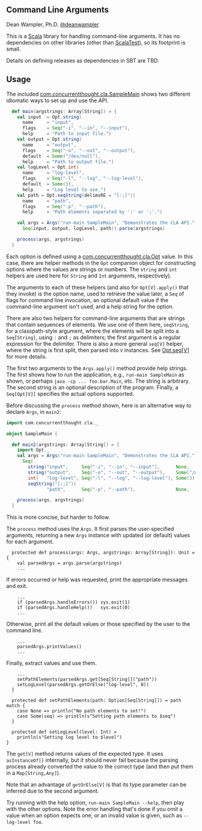 ## Command Line Arguments

Dean Wampler, Ph.D.
[@deanwampler](https://twitter.com/deanwampler)

This is a [Scala](http://scala-lang.org) library for handling command-line arguments. It has no dependencies on other libraries (other than [ScalaTest](http://scalatest.org)), so its footprint is small.

Details on defining releases as dependencies in SBT are TBD.

## Usage

The included [com.concurrentthought.cla.SampleMain](src/main/scala/com/concurrentthought/cla/SampleMain.scala) shows two different idiomatic ways to set up and use the API.

```scala
  def main(argstrings: Array[String]) = {
    val input  = Opt.string(
      name     = "input",
      flags    = Seq("-i", "--in", "--input"),
      help     = "Path to input file.")
    val output = Opt.string(
      name     = "output",
      flags    = Seq("-o", "--out", "--output"),
      default  = Some("/dev/null"),
      help     = "Path to output file.")
    val logLevel = Opt.int(
      name     = "log-level",
      flags    = Seq("-l", "--log", "--log-level"),
      default  = Some(3),
      help     = "Log level to use.")
    val path = Opt.seqString(delimsRE = "[:;]")(
      name     = "path",
      flags    = Seq("-p", "--path"),
      help     = "Path elements separated by ':' or ';'.")

    val args = Args("run-main SampleMain", "Demonstrates the CLA API.",
      Seq(input, output, logLevel, path)).parse(argstrings)

    process(args, argstrings)
  }
```

 Each option is defined using a [com.concurrentthought.cla.Opt](src/main/scala/com/concurrentthought/cla/Opt.scala) value. In this case, there are helper methods in the `Opt` companion object for constructing options where the values are strings or numbers. The `string` and `int` helpers are used here for `String` and `Int` arguments, respectively). 

The arguments to each of these helpers (and also for `Opt[V].apply()` that they invoke) is the option name, used to retrieve the value later, a `Seq` of flags for command line invocation, an optional default value if the command-line argument isn't used, and a help string for the option.

There are also two helpers for command-line arguments that are strings that contain sequences of elements. We use one of them here, `seqString`, for a classpath-style argument, where the elements will be split into a `Seq[String]`, using `:` and `;` as delimiters; the first argument is a regular expression for the delimiter. There is also a more general `seq[V]` helper, where the string is first split, then parsed into `V` instances. See [Opt.seq[V]](src/main/scala/com/concurrentthought/cla/Opt.scala) for more details.

The first two arguments to the `Args.apply()` method provide help strings. The first shows how to run the application, e.g., `run-main SampleMain` as shown, or perhaps `java -cp ... foo.bar.Main`, etc. The string is arbitrary. The second string is an optional description of the program. Finally, a `Seq[Opt[V]]` specifies the actual options supported.

Before discussing the `process` method shown, here is an alternative way to declare `Args`, in `main2`:



```scala
import com.concurrentthought.cla._

object SampleMain {

  def main2(argstrings: Array[String]) = {
    import Opt._
    val args = Args("run-main SampleMain", "Demonstrates the CLA API.",
      Seq(
        string("input",     Seq("-i", "--in", "--input"),      None,              "Path to input file."),
        string("output",    Seq("-o", "--out", "--output"),    Some("/dev/null"), "Path to output file."),
        int(   "log-level", Seq("-l", "--log", "--log-level"), Some(3),           "Log level to use."),
        seqString("[:;]")(
               "path",      Seq("-p", "--path"),               None,              "Path elements separated by ':' or ';'.")))

    process(args, argstrings)
  }
```

This is more concise, but harder to follow.

The `process` method uses the `Args`. It first parses the user-specified arguments, returning a new `Args` instance with updated (or default) values for each argument.

```
  protected def process(args: Args, argstrings: Array[String]): Unit = {
    val parsedArgs = args.parse(argstrings)
    ...
```

If errors occurred or help was requested, print the appropriate messages and exit.

```
    ...
    if (parsedArgs.handleErrors()) sys.exit(1)
    if (parsedArgs.handleHelp())   sys.exit(0)
    ...
```

Otherwise, print all the default values or those specified by the user to the command line.

```
    ...
    parsedArgs.printValues()
    ...
```

Finally, extract values and use them. 

```
    ...
    setPathElements(parsedArgs.get[Seq[String]]("path"))
    setLogLevel(parsedArgs.getOrElse("log-level", 0))
  }

  protected def setPathElements(path: Option[Seq[String]]) = path match {
    case None => println("No path elements to set!")
    case Some(seq) => println(s"Setting path elements to $seq")
  }

  protected def setLogLevel(level: Int) =
    println(s"Setting log level to $level")
}
```

The `get[V]` method returns values of the expected type. It uses `asInstanceOf[]` internally, but it should never fail because the parsing process already converted the value to the correct type (and then put them in a `Map[String,Any]`).

 Note that an advantage of `getOrElse[V]` is that its type parameter can be inferred due to the second argument.

 Try running with the help option, `run-main SampleMain --help`, then play with the other options. Note the error handling that's done if you omit a value when an option expects one, or an invalid value is given, such as `--log-level foo`.
 


